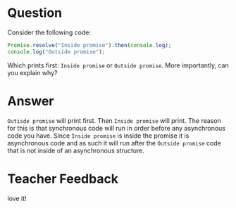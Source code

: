 # Question

Consider the following code:

```js
Promise.resolve("Inside promise").then(console.log);
console.log("Outside promise");
```

Which prints first: `Inside promise` or `Outside promise`. More importantly, can you explain why?

# Answer

`Outisde promise` will print first. Then `Inside promise` will print. The reason for this is that synchronous code will run in order before any asynchronous code you have. Since `Inside promise` is inside the promise it is asynchronous code and as such it will run after the `Outside promise` code that is not inside of an asynchronous structure.

# Teacher Feedback
love it!